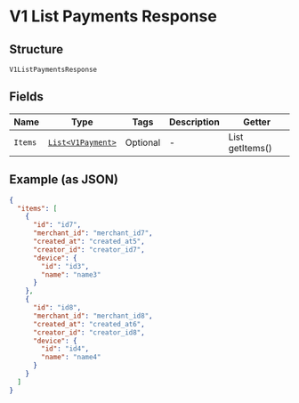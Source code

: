 
# V1 List Payments Response

## Structure

`V1ListPaymentsResponse`

## Fields

| Name | Type | Tags | Description | Getter |
|  --- | --- | --- | --- | --- |
| `Items` | [`List<V1Payment>`](/doc/models/v1-payment.md) | Optional | - | List<V1Payment> getItems() |

## Example (as JSON)

```json
{
  "items": [
    {
      "id": "id7",
      "merchant_id": "merchant_id7",
      "created_at": "created_at5",
      "creator_id": "creator_id7",
      "device": {
        "id": "id3",
        "name": "name3"
      }
    },
    {
      "id": "id8",
      "merchant_id": "merchant_id8",
      "created_at": "created_at6",
      "creator_id": "creator_id8",
      "device": {
        "id": "id4",
        "name": "name4"
      }
    }
  ]
}
```


